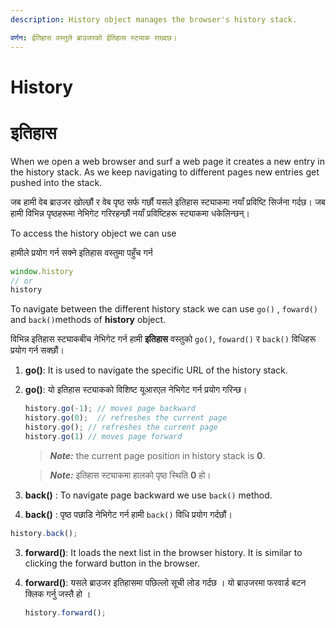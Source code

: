 ```yaml
---
description: History object manages the browser's history stack.

वर्णन: ईतिहास वस्तुले ब्राउजरको ईतिहास स्ट्याक राख्दछ।
---
```


# History

# इतिहास

When we open a web browser and surf a web page it creates a new entry in the history stack. As we keep navigating to different pages new entries get pushed into the stack. 

जब हामी वेब ब्राउजर खोल्छौं र वेब पृष्ठ सर्फ गर्छौं यसले इतिहास स्ट्याकमा नयाँ प्रविष्टि सिर्जना गर्दछ। जब हामी विभिन्न पृष्ठहरूमा नेभिगेट गरिरहन्छौं नयाँ प्रविष्टिहरू स्ट्याकमा धकेलिन्छन्।

To access the history object we can use

हामीले प्रयोग गर्न सक्ने इतिहास वस्तुमा पहुँच गर्न

```javascript
window.history
// or
history
```

To navigate  between the different history stack we can use   `go()` , `foward()` and  `back()`methods of **history** object.  

विभिन्न इतिहास स्ट्याकबीच नेभिगेट गर्न हामी **इतिहास** वस्तुको `go()`, `foward()` र `back()` विधिहरू प्रयोग गर्न सक्छौं।

1. **go\(\)**: It is used to navigate the specific URL of the history stack.

1. **go\(\)**: यो इतिहास स्ट्याकको विशिष्ट यूआरएल नेभिगेट गर्न प्रयोग गरिन्छ।

    ```javascript
   history.go(-1); // moves page backward
   history.go(0);  // refreshes the current page
   history.go(); // refreshes the current page
   history.go(1) // moves page forward
   ```

   > _**Note:**_ the current  page position in history stack is  **0**.

   > _**Note:**_ इतिहास स्ट्याकमा हालको पृष्ठ स्थिति **0** हो।

2. **back\(\)** : To navigate page backward we use `back()` method.

2. **back\(\)** : पृष्ठ पछाडि नेभिगेट गर्न हामी `back()` विधि प्रयोग गर्दछौं।

```javascript
history.back();
```

3. **forward\(\)**: It loads the next list in the browser history. It is similar to clicking the forward button in the browser.

3. **forward\(\)**: यसले ब्राउजर इतिहासमा पछिल्लो सूची लोड गर्दछ । यो ब्राउजरमा फरवार्ड बटन क्लिक गर्नु जस्तै हो ।

   ```javascript
   history.forward();
   ```

